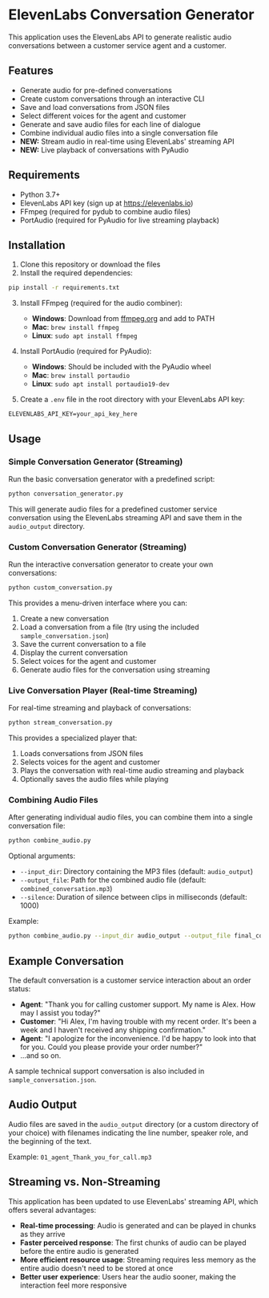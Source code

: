 # ElevenLabs Conversation Generator

This application uses the ElevenLabs API to generate realistic audio conversations between a customer service agent and a customer.

## Features

- Generate audio for pre-defined conversations
- Create custom conversations through an interactive CLI
- Save and load conversations from JSON files
- Select different voices for the agent and customer
- Generate and save audio files for each line of dialogue
- Combine individual audio files into a single conversation file
- **NEW:** Stream audio in real-time using ElevenLabs' streaming API
- **NEW:** Live playback of conversations with PyAudio

## Requirements

- Python 3.7+
- ElevenLabs API key (sign up at https://elevenlabs.io)
- FFmpeg (required for pydub to combine audio files)
- PortAudio (required for PyAudio for live streaming playback)

## Installation

1. Clone this repository or download the files
2. Install the required dependencies:

```bash
pip install -r requirements.txt
```

3. Install FFmpeg (required for the audio combiner):
   - **Windows**: Download from [ffmpeg.org](https://ffmpeg.org/download.html) and add to PATH
   - **Mac**: `brew install ffmpeg`
   - **Linux**: `sudo apt install ffmpeg`

4. Install PortAudio (required for PyAudio):
   - **Windows**: Should be included with the PyAudio wheel
   - **Mac**: `brew install portaudio`
   - **Linux**: `sudo apt install portaudio19-dev`

5. Create a `.env` file in the root directory with your ElevenLabs API key:

```
ELEVENLABS_API_KEY=your_api_key_here
```

## Usage

### Simple Conversation Generator (Streaming)

Run the basic conversation generator with a predefined script:

```bash
python conversation_generator.py
```

This will generate audio files for a predefined customer service conversation using the ElevenLabs streaming API and save them in the `audio_output` directory.

### Custom Conversation Generator (Streaming)

Run the interactive conversation generator to create your own conversations:

```bash
python custom_conversation.py
```

This provides a menu-driven interface where you can:

1. Create a new conversation
2. Load a conversation from a file (try using the included `sample_conversation.json`)
3. Save the current conversation to a file
4. Display the current conversation
5. Select voices for the agent and customer
6. Generate audio files for the conversation using streaming

### Live Conversation Player (Real-time Streaming)

For real-time streaming and playback of conversations:

```bash
python stream_conversation.py
```

This provides a specialized player that:

1. Loads conversations from JSON files
2. Selects voices for the agent and customer
3. Plays the conversation with real-time audio streaming and playback
4. Optionally saves the audio files while playing

### Combining Audio Files

After generating individual audio files, you can combine them into a single conversation file:

```bash
python combine_audio.py
```

Optional arguments:
- `--input_dir`: Directory containing the MP3 files (default: `audio_output`)
- `--output_file`: Path for the combined audio file (default: `combined_conversation.mp3`)
- `--silence`: Duration of silence between clips in milliseconds (default: 1000)

Example:
```bash
python combine_audio.py --input_dir audio_output --output_file final_conversation.mp3 --silence 800
```

## Example Conversation

The default conversation is a customer service interaction about an order status:

- **Agent**: "Thank you for calling customer support. My name is Alex. How may I assist you today?"
- **Customer**: "Hi Alex, I'm having trouble with my recent order. It's been a week and I haven't received any shipping confirmation."
- **Agent**: "I apologize for the inconvenience. I'd be happy to look into that for you. Could you please provide your order number?"
- ...and so on.

A sample technical support conversation is also included in `sample_conversation.json`.

## Audio Output

Audio files are saved in the `audio_output` directory (or a custom directory of your choice) with filenames indicating the line number, speaker role, and the beginning of the text.

Example: `01_agent_Thank_you_for_call.mp3`

## Streaming vs. Non-Streaming

This application has been updated to use ElevenLabs' streaming API, which offers several advantages:

- **Real-time processing**: Audio is generated and can be played in chunks as they arrive
- **Faster perceived response**: The first chunks of audio can be played before the entire audio is generated
- **More efficient resource usage**: Streaming requires less memory as the entire audio doesn't need to be stored at once
- **Better user experience**: Users hear the audio sooner, making the interaction feel more responsive 